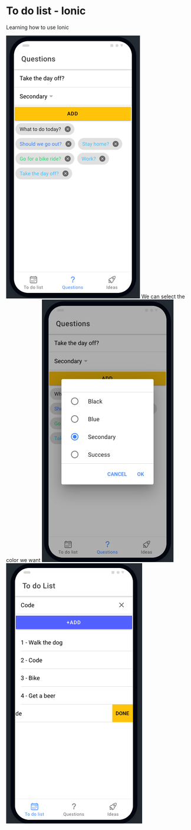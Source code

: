 # To do list - Ionic
 Learning how to use Ionic

![](images/ionic-3.png) We can select the color we want ![](images/ionic-2.png)
![](images/ionic-1.png)

